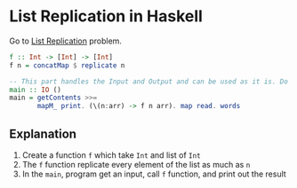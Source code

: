 # List Replication in Haskell
Go to [List Replication](..) problem.

```haskell
f :: Int -> [Int] -> [Int]
f n = concatMap $ replicate n

-- This part handles the Input and Output and can be used as it is. Do not modify this part.
main :: IO ()
main = getContents >>=
       mapM_ print. (\(n:arr) -> f n arr). map read. words
```

## Explanation
1. Create a function `f` which take `Int` and list of `Int`
2. The `f` function replicate every element of the list as much as `n`
3. In the `main`, program get an input, call `f` function, and print out the result

